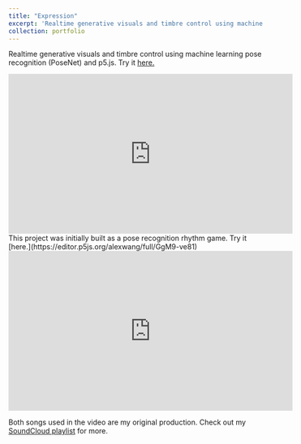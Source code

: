 ```yaml
---
title: "Expression"
excerpt: 'Realtime generative visuals and timbre control using machine learning pose recognition (PoseNet)<br><img src="/images/expression_gif.gif" alt="GIF Animation" style="max-width: 200px;">'
collection: portfolio
---
```


Realtime generative visuals and timbre control using machine learning pose recognition (PoseNet) and p5.js. Try it [here.](https://editor.p5js.org/alexwang/full/hvVsQU9ti)
<br>
<iframe width="560" height="315" src="https://www.youtube.com/embed/6BUvYAUamE0" title="YouTube video player" frameborder="0" allow="accelerometer; autoplay; clipboard-write; encrypted-media; gyroscope; picture-in-picture; web-share" allowfullscreen></iframe>
<br>
This project was initially built as a pose recognition rhythm game. Try it [here.](https://editor.p5js.org/alexwang/full/GgM9-ve81)
<br>
<iframe width="560" height="315" src="https://www.youtube.com/embed/718UbCU_8IQ" title="YouTube video player" frameborder="0" allow="accelerometer; autoplay; clipboard-write; encrypted-media; gyroscope; picture-in-picture; web-share" allowfullscreen></iframe>
<br>

Both songs used in the video are my original production. Check out my [SoundCloud playlist](https://soundcloud.com/alex-wang-796617401/sets/alexs-compositions/s-NJGasTQyLPD) for more.
